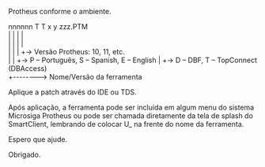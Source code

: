  Protheus conforme o ambiente.                              
                                                            
   nnnnnn T T x y zzz.PTM                                   
     |        | |  |                                        
     |        | |  |                                        
     |        | |  +-> Versão Protheus: 10, 11, etc.        
     |        | +-> P – Português, S – Spanish, E – English 
     |        +-> D – DBF, T – TopConnect (DBAccess)        
     +--------> Nome/Versão da ferramenta                   
                                                            
 Aplique a patch através do IDE ou TDS.                     
                                                            
 Após aplicação,  a ferramenta pode  ser incluída  em algum 
 menu  do sistema  Microsiga Protheus  ou pode  ser chamada 
 diretamente da tela de splash do SmartClient, lembrando de 
 colocar U_ na frente do nome da ferramenta.                
                                                            
 Espero que ajude.                                          
                                                            
 Obrigado.                                                  
                                                            
